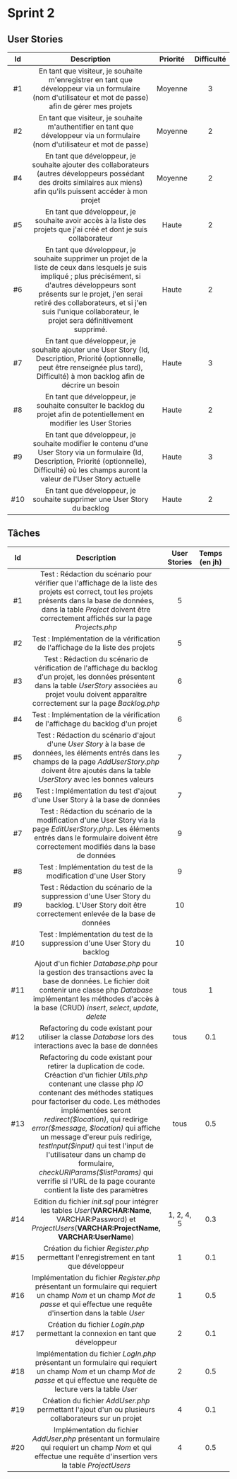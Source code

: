 # Sprint 2

## User Stories

| Id    | Description | Priorité | Difficulté |
| :---: | :---------: | :------: | :--------: |
| #1  | En tant que visiteur, je souhaite m'enregistrer en tant que développeur via un formulaire (nom d'utilisateur et mot de passe) afin de gérer mes projets | Moyenne | 3 |
| #2  | En tant que visiteur, je souhaite m'authentifier en tant que développeur via un formulaire (nom d'utilisateur et mot de passe) | Moyenne | 2 |
| #4  | En tant que développeur, je souhaite ajouter des collaborateurs (autres développeurs possédant des droits similaires aux miens) afin qu'ils puissent accéder à mon projet | Moyenne | 2 |
| #5  | En tant que développeur, je souhaite avoir accès à la liste des projets que j'ai créé et dont je suis collaborateur | Haute | 2 |
| #6  | En tant que développeur, je souhaite supprimer un projet de la liste de ceux dans lesquels je suis impliqué ; plus précisément, si d'autres développeurs sont présents sur le projet, j'en serai retiré des collaborateurs, et si j'en suis l'unique collaborateur, le projet sera définitivement supprimé. | Haute | 2 |
| #7  | En tant que développeur, je souhaite ajouter une User Story (Id, Description, Priorité (optionnelle, peut être renseignée plus tard), Difficulté) à mon backlog afin de décrire un besoin | Haute | 3 |
| #8  | En tant que développeur, je souhaite consulter le backlog du projet afin de potentiellement en modifier les User Stories | Haute | 2 |
| #9  | En tant que développeur, je souhaite modifier le contenu d'une User Story via un formulaire (Id, Description, Priorité (optionnelle), Difficulté) où les champs auront la valeur de l'User Story actuelle | Haute | 3 |
| #10  | En tant que développeur, je souhaite supprimer une User Story du backlog | Haute | 2 |

## Tâches

| Id    | Description | User Stories | Temps (en jh) | Développeur | Statut |
| :---: | :---------: | :----------: | :-----------: | :---------: | :----: |
| #1   | Test : Rédaction du scénario pour vérifier que l'affichage de la liste des projets est correct, tout les projets présents dans la base de données, dans la table *Project* doivent être correctement affichés sur la page *Projects.php* | 5 | | | TODO |
| #2   | Test : Implémentation de la vérification de l'affichage de la liste des projets | 5 | | | TODO |
| #3   | Test : Rédaction du scénario de vérification de l'affichage du backlog d'un projet, les données présentent dans la table *UserStory* associées au projet voulu doivent apparaître correctement sur la page *Backlog.php* | 6 | | | TODO |
| #4   | Test : Implémentation de la vérification de l'affichage du backlog d'un projet | 6 | | | TODO |
| #5   | Test : Rédaction du scénario d'ajout d'une *User Story* à la base de données, les éléments entrés dans les champs de la page *AddUserStory.php* doivent être ajoutés dans la table *UserStory* avec les bonnes valeurs | 7 | | | TODO |
| #6   | Test : Implémentation du test d'ajout d'une User Story à la base de données | 7 | | | TODO |
| #7   | Test : Rédaction du scénario de la modification d'une User Story via la page *EditUserStory.php*. Les éléments entrés dans le formulaire doivent être correctement modifiés dans la base de données | 9 | | | TODO |
| #8   | Test : Implémentation du test de la modification d'une User Story | 9 | | | TODO |
| #9   | Test : Rédaction du scénario de la suppression d'une User Story du backlog. L'User Story doit être correctement enlevée de la base de données | 10 | | | TODO |
| #10  | Test : Implémentation du test de la suppression d'une User Story du backlog | 10 | | | TODO |
| #11  | Ajout d'un fichier *Database.php* pour la gestion des transactions avec la base de données. Le fichier doit contenir une classe php *Database* implémentant les méthodes d'accès à la base (CRUD) *insert*, *select*, *update*, *delete* | tous | 1 | Pilleux | DOING |
| #12  | Refactoring du code existant pour utiliser la classe *Database* lors des interactions avec la base de données | tous | 0.1 | Pilleux | DOING |
| #13  | Refactoring du code existant pour retirer la duplication de code. Créaction d'un fichier *Utils.php* contenant une classe php *IO* contenant des méthodes statiques pour factoriser du code. Les méthodes implémentées seront *redirect(\$location)*, qui redirige *error(\$message, \$location)* qui affiche un message d'ereur puis redirige, *testInput(\$input)* qui test l'input de l'utilisateur dans un champ de formulaire, *checkURIParams(\$listParams)* qui verrifie si l'URL de la page courante contient la liste des paramètres | tous | 0.5 | Pilleux | DOING |
| #14    | Edition du fichier *init.sql* pour intégrer les tables *User*(**VARCHAR:Name**, VARCHAR:Password) et *ProjectUsers*(**VARCHAR:ProjectName, VARCHAR:UserName**) | 1, 2, 4, 5 | 0.3 | SJC | TODO |
| #15    | Création du fichier *Register.php* permettant l'enregistrement en tant que développeur | 1 | 0.1 | SJC | TODO |
| #16    | Implémentation du fichier *Register.php* présentant un formulaire qui requiert un champ *Nom* et un champ *Mot de passe* et qui effectue une requête d'insertion dans la table *User* | 1 | 0.5 | SJC | TODO |
| #17    | Création du fichier *LogIn.php* permettant la connexion en tant que développeur | 2 | 0.1 | SJC | TODO |
| #18    | Implémentation du fichier *LogIn.php* présentant un formulaire qui requiert un champ *Nom* et un champ *Mot de passe* et qui effectue une requête de lecture vers la table *User* | 2 | 0.5 | SJC | TODO |
| #19    | Création du fichier *AddUser.php* permettant l'ajout d'un ou plusieurs collaborateurs sur un projet | 4 | 0.1 | SJC | TODO |
| #20    | Implémentation du fichier *AddUser.php* présentant un formulaire qui requiert un champ *Nom* et qui effectue une requête d'insertion vers la table *ProjectUsers* | 4 | 0.5 | SJC | TODO |
